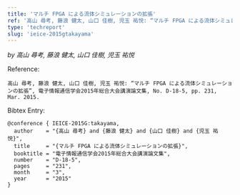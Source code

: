 ```yaml
---
title: 'マルチ FPGA による流体シミュレーションの拡張'
ref: '高山 尋考, 藤浪 健太, 山口 佳樹, 児玉 祐悦: “マルチ FPGA による流体シミュレーションの拡張”, 電子情報通信学会2015年総合大会講演論文集, No. D-18-5, pp. 231, Mar. 2015.'
type: 'techreport'
slug: 'ieice-2015gtakayama'
---
```


*by 高山 尋考, 藤浪 健太, 山口 佳樹, 児玉 祐悦*

Reference:
```
高山 尋考, 藤浪 健太, 山口 佳樹, 児玉 祐悦: “マルチ FPGA による流体シミュレーションの拡張”, 電子情報通信学会2015年総合大会講演論文集, No. D-18-5, pp. 231, Mar. 2015.
```

Bibtex Entry:
```
@conference { IEICE-2015G:takayama,
  author    = "{高山 尋考} and {藤浪 健太} and {山口 佳樹} and {児玉 祐悦}",
  title     = "{マルチ FPGA による流体シミュレーションの拡張}",
  booktitle = "電子情報通信学会2015年総合大会講演論文集",
  number    = "D-18-5",
  pages     = "231",
  month     = "3",
  year      = "2015"
}
```
